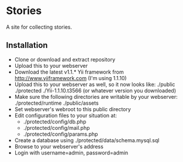 Stories
=======

A site for collecting stories.

Installation
------------

* Clone or download and extract repository
* Upload this to your webserver
* Download the latest v1.1.* Yii framework from http://www.yiiframework.com (I'm using 1.1.10)
* Upload this to your webserver as well, so it now looks like:
	./public
	./protected
	./Yii-1.1.10.t3566 (or whatever version you downloaded)
* Make sure the following directories are writable by your webserver:
    ./protected/runtime
    ./public/assets
* Set webserver's webroot to this public directory
* Edit configuration files to your situation at:
	* ./protected/config/db.php
	* ./protected/config/mail.php
	* ./protected/config/params.php
* Create a database using ./protected/data/schema.mysql.sql
* Browse to your webserver's address
* Login with username=admin, password=admin
